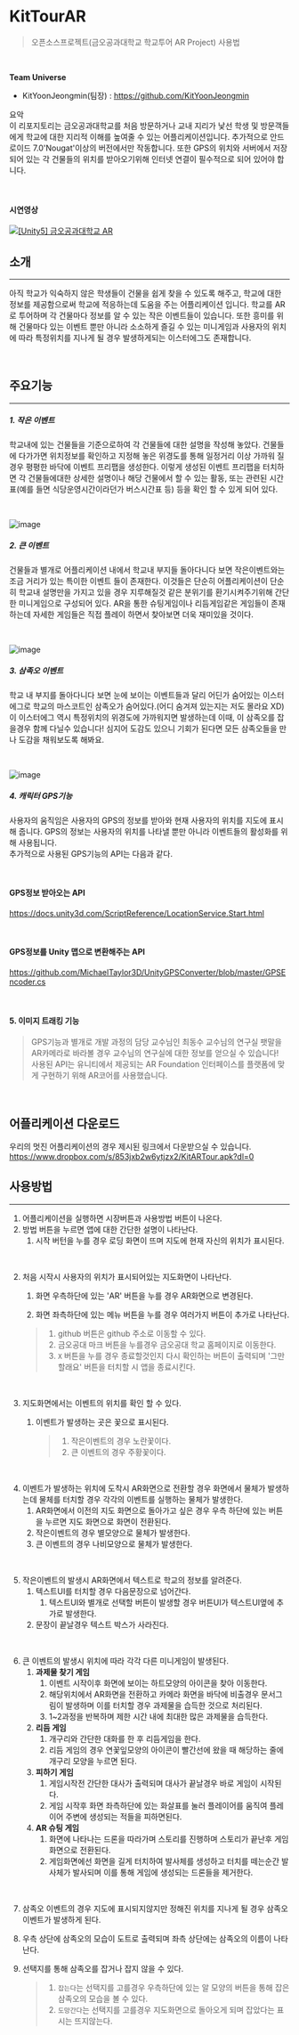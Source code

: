 # KitTourAR
> 오픈소스프로젝트(금오공과대학교 학교투어 AR Project) 사용법

<br/>

**Team Universe**
- KitYoonJeongmin(팀장) : https://github.com/KitYoonJeongmin

요악  
이 리포지토리는 금오공과대학교를 처음 방문하거나 교내 지리가 낯선 학생 및 방문객들에게 학교에 대한 지리적 이해를 높여줄 수 있는 어플리케이션입니다. 추가적으로 안드로이드 7.0'Nougat'이상의 버전에서만 작동합니다. 또한 GPS의 위치와 서버에서 저장되어 있는 각 건물들의 위치를 받아오기위해 인터넷 연결이 필수적으로 되어 있어야 합니다.

<br/>

#### 시연영상  
[![[Unity5] 금오공과대학교 AR](http://img.youtube.com/vi/fs6GoU8HAss/0.jpg)](https://www.youtube.com/watch?v=fs6GoU8HAss)


## 소개
***
아직 학교가 익숙하지 않은 학생들이 건물을 쉽게 찾을 수 있도록 해주고, 학교에 대한 정보를 제공함으로써 학교에 적응하는데 도움을 주는 어플리케이션 입니다. 학교를 AR로 투어하며 각 건물마다 정보를 알 수 있는 작은 이벤트들이 있습니다. 또한 흥미를 위해 건물마다 있는 이벤트 뿐만 아니라 소소하게 즐길 수 있는 미니게임과 사용자의 위치에 따라 특정위치를 지나게 될 경우 발생하게되는 이스터에그도 존재합니다.

<br/>

## 주요기능
***
##### 1. 작은 이벤트  
 학교내에 있는 건물들을 기준으로하여 각 건물들에 대한 설명을 작성해 놓았다. 건물들에 다가가면 위치정보를 확인하고 지정해 놓은 위경도를 통해 일정거리 이상 가까워 질 경우 평평한 바닥에 이벤트 프리팹을 생성한다. 이렇게 생성된 이벤트 프리팹을 터치하면 각 건물들에대한 상세한 설명이나 해당 건물에서 할 수 있는 활동, 또는 관련된 시간표(예를 들면 식당운영시간이라던가 버스시간표 등) 등을 확인 할 수 있게 되어 있다.  

<br/>

 ![image](https://user-images.githubusercontent.com/37210406/206257596-1d836181-6a84-46e0-8921-3410503edd49.png)  

##### 2. 큰 이벤트  
 건물들과 별개로 어플리케이션 내에서 학교내 부지들 돌아다니다 보면 작은이벤트와는 조금 거리가 있는 특이한 이벤트 들이 존재한다. 이것들은 단순히 어플리케이션이 단순히 학교내 설명만을 가지고 있을 경우 지루해질것 같은 분위기를 환기시켜주기위해 간단한 미니게임으로 구성되어 있다. AR을 통한 슈팅게임이나 리듬게임같은 게임들이 존재하는데 자세한 게임들은 직접 플레이 하면서 찾아보면 더욱 재미있을 것이다.  

<br/>

![image](https://user-images.githubusercontent.com/37210406/206258068-306c5c7e-f029-4e06-a1fb-0cc0ea147e9f.png)  

##### 3. 삼족오 이벤트  
 학교 내 부지를 돌아다니다 보면 눈에 보이는 이벤트들과 달리 어딘가 숨어있는 이스터에그로 학교의 마스코트인 삼족오가 숨어있다.(어디 숨겨져 있는지는 저도 몰라요 XD) 이 이스터에그 역시 특정위치의 위경도에 가까워지면 발생하는데 이때, 이 삼족오를 잡을경우 함께 다닐수 있습니다! 심지어 도감도 있으니 기회가 된다면 모든 삼족오들을 만나 도감을 채워보도록 해봐요.  

<br/>

![image](https://user-images.githubusercontent.com/37210406/206258255-1b8f2c7c-346f-4536-a121-5bc1c2ac8ab5.png)  

##### 4. 캐릭터 GPS기능  
 사용자의 움직임은 사용자의 GPS의 정보를 받아와 현재 사용자의 위치를 지도에 표시해 줍니다. GPS의 정보는 사용자의 위치를 나타낼 뿐만 아니라 이벤트들의 활성화를 위해 사용됩니다.  
 추가적으로 사용된 GPS기능의 API는 다음과 같다.  

<br/>

  #### GPS정보 받아오는 API  
 https://docs.unity3d.com/ScriptReference/LocationService.Start.html  

<br/>

  #### GPS정보를 Unity 맵으로 변환해주는 API  
 https://github.com/MichaelTaylor3D/UnityGPSConverter/blob/master/GPSEncoder.cs  

<br/>

#### 5. 이미지 트래킹 기능  
> GPS기능과 별개로 개발 과정의 담당 교수님인 최동수 교수님의 연구실 팻말을 AR카메라로 바라볼 경우 교수님의 연구실에 대한 정보를 얻으실 수 있습니다! <br/>
> 사용된 API는 유니티에서 제공되는 AR Foundation 인터페이스를 플랫폼에 맞게 구현하기 위해 AR코어를 사용했습니다.

<br/>


## 어플리케이션 다운로드  
 우리의 멋진 어플리케이션의 경우 제시된 링크에서 다운받으실 수 있습니다.  
  https://www.dropbox.com/s/853jxb2w6ytjzx2/KitARTour.apk?dl=0  

## 사용방법  
***
1. 어플리케이션을 실행하면 시장버튼과 사용방법 버튼이 나온다.  
 1. 방법 버튼을 누르면 앱에 대한 간단한 설명이 나타난다.  
    1. 시작 버턴을 누를 경우 로딩 화면이 뜨며 지도에 현재 자신의 위치가 표시된다.  

<br/>

2. 처음 시작시 사용자의 위치가 표시되어있는 지도화면이 나타난다.  

   1. 화면 우측하단에 있는 'AR' 버튼을 누를 경우 AR화면으로 변경된다.  

   2.  화면 좌측하단에 있는 메뉴 버튼을 누를 경우 여러가지 버튼이 추가로 나타난다. 

      > 1. github 버튼은 github 주소로 이동할 수 있다.
      > 2. 금오공대 마크 버튼을 누를경우 금오공대 학교 홈페이지로 이동한다. 
      > 3. `X` 버튼을 누를 경우 종료할것인지 다시 확인하는 버튼이 출력되며 '그만할래요' 버튼을 터치할 시 앱을 종료시킨다.  

<br/>

3. 지도화면에서는 이벤트의 위치를 확인 할 수 있다. 

   1. 이벤트가 발생하는 곳은 꽃으로 표시된다. 

      > 1. 작은이벤트의 경우 노란꽃이다.  
      > 2. 큰 이벤트의 경우 주황꽃이다.  

<br/>

4. 이벤트가 발생하는 위치에 도착시 AR화면으로 전환할 경우 화면에서 물체가 발생하는데 물체를 터치할 경우 각각의 이벤트를 실행하는 물체가 발생한다. 
   1. AR화면에서 이전의 지도 화면으로 돌아가고 싶은 경우 우측 하단에 있는 버튼을 누르면 지도 화면으로 화면이 전환된다. 
   2. 작은이벤트의 경우 별모양으로 물체가 발생한다. 
   3. 큰 이벤트의 경우 나비모양으로 물체가 발생한다.  

<br/>

5. 작은이벤트의 발생시 AR화면에서 텍스트로 학교의 정보를 알려준다.  
   1. 텍스트UI를 터치할 경우 다음문장으로 넘어간다.  
      1. 텍스트UI와 별개로 선택할 버튼이 발생할 경우 버튼UI가 텍스트UI옆에 추가로 발생한다.  
   2. 문장이 끝날경우 텍스트 박스가 사라진다.  

<br/>

6. 큰 이벤트의 발생시 위치에 따라 각각 다른 미니게임이 발생된다.  
   1. **과제물 찾기 게임**
      1. 이벤트 시작이후 화면에 보이는 하트모양의 아이콘을 찾아 이동한다. 
      2. 해당위치에서 AR화면을 전환하고 카메라 화면을 바닥에 비출경우 문서그림이 발생하며 이를 터치할 경우 과제물을 습득한 것으로 처리된다.
      3. 1~2과정을 반복하며 제한 시간 내에 최대한 많은 과제물을 습득한다.  
   2. **리듬 게임**  
      1. 개구리와 간단한 대화를 한 후 리듬게임을 한다. 
      2. 리듬 게임의 경우 연꽃잎모양의 아이콘이 빨간선에 왔을 때 해당하는 줄에 개구리 모양을 누르면 된다.  
   3. **피하기 게임**
      1. 게임시작전 간단한 대사가 출력되며 대사가 끝날경우 바로 게임이 시작된다.
      2. 게임 시작후 화면 좌측하단에 있는 화살표를 눌러 플레이어를 움직여 플레이어 주변에 생성되는 적들을 피하면된다.  
   4. **AR 슈팅 게임**  
      1. 화면에 나타나는 드론을 따라가며 스토리를 진행하며 스토리가 끝난후 게임화면으로 전환된다.
      2. 게임화면에선 화면을 길게 터치하여 발사체를 생성하고 터치를 떼는순간 발사체가 발사되며 이를 통해 게임에 생성되는 드론들을 제거한다.  

<br/>

7. 삼족오 이벤트의 경우 지도에 표시되지않지만 정해진 위치를 지나게 될 경우 삼족오 이벤트가 발생하게 된다.
 
 1. 우측 상단에 삼족오의 모습이 도트로 출력되며 좌측 상단에는 삼족오의 이름이 나타난다.
 
 2. 선택지를 통해 삼족오를 잡거나 잡지 않을 수 있다.
 
    > 1. `잡는다`는 선택지를 고를경우 우측하단에 있는 알 모양의 버튼을 통해 잡은 삼족오의 모습을 볼 수 있다. 
    > 2. `도망간다`는 선택지를 고를경우 지도화면으로 돌아오게 되며 잡았다는 표시는 뜨지않는다.
